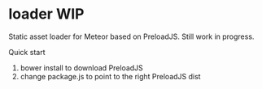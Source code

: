 # loader WIP

Static asset loader for Meteor based on PreloadJS. Still work in progress.

Quick start
1. bower install to download PreloadJS
2. change package.js to point to the right PreloadJS dist
